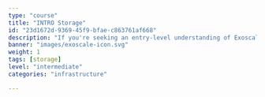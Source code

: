 ```yaml
---
type: "course"
title: "INTRO Storage"
id: "23d1672d-9369-45f9-bfae-c863761af668"
description: "If you're seeking an entry-level understanding of Exoscale's storage solutions, our Level 100 course is an ideal starting point for non-technical individuals. This course lays the foundation for all the pertinent general and cloud storage topics. You'll dive into the advantages and considerations regarding data storage, including performance, scalability, and integrity. We'll cover essential concepts and terminology to understand storage types and capabilities and explain why efficient and secure storage is crucial in modern IT infrastructures."
banner: "images/exoscale-icon.svg"
weight: 1
tags: [storage]
level: "intermediate"
categories: "infrastructure"

---
```

